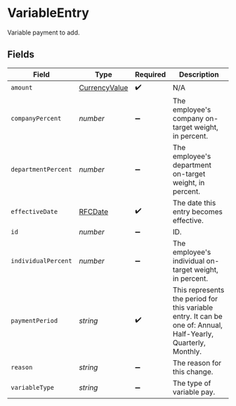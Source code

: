 # VariableEntry

Variable payment to add.


## Fields

| Field                                                                                                          | Type                                                                                                           | Required                                                                                                       | Description                                                                                                    |
| -------------------------------------------------------------------------------------------------------------- | -------------------------------------------------------------------------------------------------------------- | -------------------------------------------------------------------------------------------------------------- | -------------------------------------------------------------------------------------------------------------- |
| `amount`                                                                                                       | [CurrencyValue](../../models/shared/currencyvalue.md)                                                          | :heavy_check_mark:                                                                                             | N/A                                                                                                            |
| `companyPercent`                                                                                               | *number*                                                                                                       | :heavy_minus_sign:                                                                                             | The employee's company on-target weight, in percent.                                                           |
| `departmentPercent`                                                                                            | *number*                                                                                                       | :heavy_minus_sign:                                                                                             | The employee's department on-target weight, in percent.                                                        |
| `effectiveDate`                                                                                                | [RFCDate](../../types/rfcdate.md)                                                                              | :heavy_check_mark:                                                                                             | The date this entry becomes effective.                                                                         |
| `id`                                                                                                           | *number*                                                                                                       | :heavy_minus_sign:                                                                                             | ID.                                                                                                            |
| `individualPercent`                                                                                            | *number*                                                                                                       | :heavy_minus_sign:                                                                                             | The employee's individual on-target weight, in percent.                                                        |
| `paymentPeriod`                                                                                                | *string*                                                                                                       | :heavy_check_mark:                                                                                             | This represents the period for this variable entry. It can be one of: Annual, Half-Yearly, Quarterly, Monthly. |
| `reason`                                                                                                       | *string*                                                                                                       | :heavy_minus_sign:                                                                                             | The reason for this change.                                                                                    |
| `variableType`                                                                                                 | *string*                                                                                                       | :heavy_minus_sign:                                                                                             | The type of variable pay.                                                                                      |